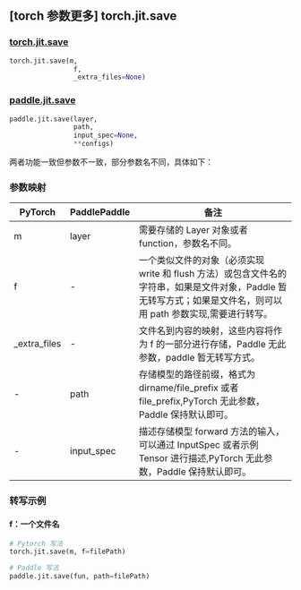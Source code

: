 ## [torch 参数更多] torch.jit.save

### [torch.jit.save](https://pytorch.org/docs/1.13/generated/torch.jit.save.html?highlight=save#torch.jit.save)

```python
torch.jit.save(m,
                f,
                _extra_files=None)
```

### [paddle.jit.save](https://www.paddlepaddle.org.cn/documentation/docs/zh/api/paddle/jit/save_cn.html)

```python
paddle.jit.save(layer,
                path,
                input_spec=None,
                **configs)
```

两者功能一致但参数不一致，部分参数名不同，具体如下：
### 参数映射
| PyTorch       | PaddlePaddle | 备注                                                   |
| ------------- | ------------ | ------------------------------------------------------ |
|m              |layer         | 需要存储的 Layer 对象或者 function，参数名不同。       |
|f              |-          |一个类似文件的对象（必须实现 write 和 flush 方法）或包含文件名的字符串，如果是文件对象，Paddle 暂无转写方式；如果是文件名，则可以用 path 参数实现,需要进行转写。|
|_extra_files   |-             |文件名到内容的映射，这些内容将作为 f 的一部分进行存储，Paddle 无此参数，paddle 暂无转写方式。|
|-              |path         |存储模型的路径前缀，格式为 dirname/file_prefix 或者 file_prefix,PyTorch 无此参数，Paddle 保持默认即可。|
|-              |input_spec    |描述存储模型 forward 方法的输入，可以通过 InputSpec 或者示例 Tensor 进行描述,PyTorch 无此参数，Paddle 保持默认即可。|

### 转写示例
#### f：一个文件名
```python
# Pytorch 写法
torch.jit.save(m, f=filePath)

# Paddle 写法
paddle.jit.save(fun, path=filePath)
